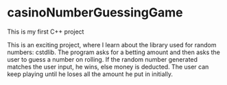 # casinoNumberGuessingGame
This is my first C++ project

This is an exciting project, where I learn about the library used for random numbers: cstdlib. The program asks for a betting amount and then asks the user to guess a number on rolling. If the random number generated matches the user input, he wins, else money is deducted. The user can keep playing until he loses all the amount he put in initially.
